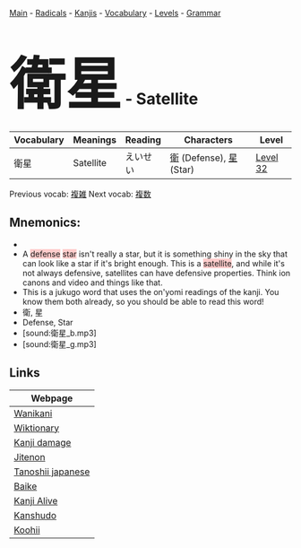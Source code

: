 <style> bigfont {font-size: 100px}</style>
[Main](../README.md) -
[Radicals](../radicals.md) -
[Kanjis](../kanjis.md) -
[Vocabulary](../vocabulary.md) -
[Levels](../levels.md) -
[Grammar](../grammar.md)
# <bigfont> 衛星</bigfont> - Satellite 

| Vocabulary | Meanings | Reading | Characters | Level |
| --- | --- | --- | --- | --- |
| 衛星 | Satellite | えいせい |  [衛](../kanjis/衛.md) (Defense), [星](../kanjis/星.md) (Star) | [Level 32](../levels/wk_level32.md) |

Previous vocab: [複雑](複雑.md) Next vocab: [複数](複数.md) 

## Mnemonics:

* 
* A <span style="background-color:#ffcccb"> defense</span> <span style="background-color:#ffcccb"> star</span> isn't really a star, but it is something shiny in the sky that can look like a star if it's bright enough. This is a <span style="background-color:#ffcccb"> satellite</span>, and while it's not always defensive, satellites can have defensive properties. Think ion canons and video and things like that.
* This is a jukugo word that uses the on'yomi readings of the kanji. You know them both already, so you should be able to read this word!
* 衛, 星
* Defense, Star
* [sound:衛星_b.mp3]
* [sound:衛星_g.mp3]


## Links 

| Webpage |
| --- |
| [Wanikani          ](https://www.wanikani.com/kanji/衛星) |
| [Wiktionary        ](https://en.wiktionary.org/wiki/衛星) |
| [Kanji damage      ](http://www.kanjidamage.com/kanji/search?utf8=✓&q=衛星) |
| [Jitenon           ](https://jitenon.com/kanji/衛星) |
| [Tanoshii japanese ](https://www.tanoshiijapanese.com/dictionary/kanji.cfm?k=衛星) |
| [Baike             ](https://baike.baidu.com/item/衛星) |
| [Kanji Alive       ](https://app.kanjialive.com/衛星) |
| [Kanshudo          ](https://www.kanshudo.com/searchmn?q=衛星) |
| [Koohii            ](https://kanji.koohii.com/study/kanji/衛星) |
